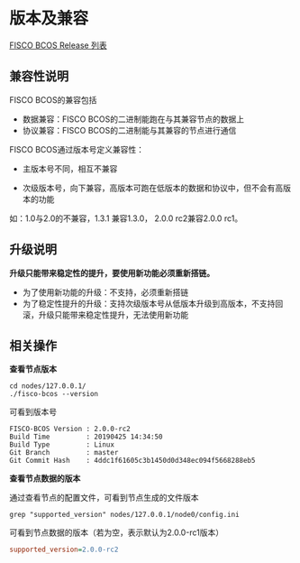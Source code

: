 # 版本及兼容

[FISCO BCOS Release 列表](https://github.com/FISCO-BCOS/FISCO-BCOS/releases)

## 兼容性说明

FISCO BCOS的兼容包括

* 数据兼容：FISCO BCOS的二进制能跑在与其兼容节点的数据上
* 协议兼容：FISCO BCOS的二进制能与其兼容的节点进行通信

FISCO BCOS通过版本号定义兼容性：

* 主版本号不同，相互不兼容

* 次级版本号，向下兼容，高版本可跑在低版本的数据和协议中，但不会有高版本的功能

如：1.0与2.0的不兼容，1.3.1 兼容1.3.0， 2.0.0 rc2兼容2.0.0 rc1。

## 升级说明

**升级只能带来稳定性的提升，要使用新功能必须重新搭链。**

* 为了使用新功能的升级：不支持，必须重新搭链
* 为了稳定性提升的升级：支持次级版本号从低版本升级到高版本，不支持回滚，升级只能带来稳定性提升，无法使用新功能

## 相关操作

**查看节点版本**

``` shell
cd nodes/127.0.0.1/
./fisco-bcos --version
```

可看到版本号

``` shell
FISCO-BCOS Version : 2.0.0-rc2
Build Time         : 20190425 14:34:50
Build Type         : Linux
Git Branch         : master
Git Commit Hash    : 4ddc1f61605c3b1450d0d348ec094f5668288eb5
```

**查看节点数据的版本**

通过查看节点的配置文件，可看到节点生成的文件版本

``` shell
grep "supported_version" nodes/127.0.0.1/node0/config.ini
```

可看到节点数据的版本（若为空，表示默认为2.0.0-rc1版本）

``` ini
supported_version=2.0.0-rc2
```


